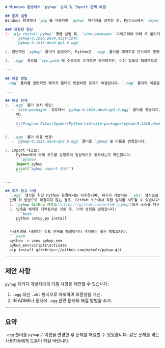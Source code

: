 ```markdown
# Windows 환경에서 `pyhwp` 설치 및 Import 문제 해결

## 문제 설명
Windows 환경에서 `pip`를 사용하여 `pyhwp` 패키지를 설치한 후, Python에서 `import pyhwp`를 시도하면 `ModuleNotFoundError`가 발생했습니다. 이는 패키지가 `.egg` 형식으로 설치되어 Python이 이를 제대로 인식하지 못했기 때문입니다.

### 관찰된 현상
1. `pip install pyhwp` 명령 실행 후, `site-packages` 디렉토리에 아래 두 폴더가 생성되었습니다:
   - `pyhwp-0.1b16.dev0.dist-info`
   - `pyhwp-0.1b16.dev0-py3.8.egg`

2. 일반적인 `pyhwp` 폴더가 없었으며, Python은 `.egg` 폴더를 패키지로 인식하지 못했습니다.

3. `.egg` 경로를 `sys.path`에 수동으로 추가하면 동작하지만, 이는 일회성 해결책으로 불편했습니다.

---

## 해결 방법
`.egg` 폴더를 일반적인 패키지 폴더로 변환하면 문제가 해결됩니다. `.egg` 폴더의 이름을 `pyhwp`로 변경한 후, Python에서 정상적으로 `pyhwp`를 import할 수 있었습니다.

---

## 해결 단계
1. `.egg` 폴더 위치 확인:
   - `site-packages` 경로에서 `pyhwp-0.1b16.dev0-py3.8.egg` 폴더를 찾습니다.
     예: 
     ```
     C:\Program Files\Spyder\Python\Lib\site-packages\pyhwp-0.1b16.dev0-py3.8.egg
     ```

2. `.egg` 폴더 이름 변경:
   - `pyhwp-0.1b16.dev0-py3.8.egg` 폴더를 `pyhwp`로 이름을 변경합니다.

3. Import 테스트:
   - Python에서 아래 코드를 실행하여 정상적으로 동작하는지 확인합니다.
     ```python
     import pyhwp
     print("pyhwp import 성공!")
     ```

---

## 추가 참고 사항
- `.egg` 형식은 최신 Python 환경에서는 비추천되며, 패키지 개발자는 `.whl` 형식으로 배포하는 것을 고려할 수 있습니다.
- 만약 위 방법으로 해결되지 않는 경우, GitHub 소스에서 직접 설치를 시도할 수 있습니다:
  1. [pyhwp GitHub 저장소](https://github.com/mete0r/pyhwp)에서 소스를 다운로드합니다.
  2. 압축을 해제한 디렉토리로 이동 후, 아래 명령을 실행합니다:
     ```bash
     python setup.py install
     ```

- 가상환경을 사용하는 것도 문제를 해결하거나 격리하는 좋은 방법입니다:
  ```bash
  python -m venv pyhwp_env
  pyhwp_env\Scripts\activate
  pip install git+https://github.com/mete0r/pyhwp.git
  ```

---

## 제안 사항
`pyhwp` 패키지 개발자에게 다음 사항을 제안할 수 있습니다:
1. `.egg` 대신 `.whl` 형식으로 배포하여 호환성을 개선.
2. README나 문서에 `.egg` 관련 문제와 해결 방법을 추가.

---

## 요약
`.egg` 폴더를 `pyhwp`로 이름을 변경한 후 문제를 해결할 수 있었습니다. 같은 문제를 겪는 사용자들에게 도움이 되길 바랍니다.
```
